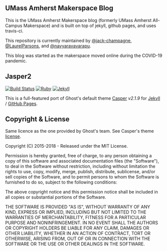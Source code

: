 ## UMass Amherst Makerspace Blog

This is the UMass Amherst Makerspace blog (formerly UMass Amherst All-Campus Makerspace) and is built on top of jekyll, github pages, and uses travis-ci.

This repository is currently maintained by [@jack-champagne](https://github.com/jack-champagne), [@LaurelParsons](https://github.com/laurelparsons), and [@navyaravavarapu](https://github.com/navyaravavarapu).

This blog was started as the makerspace moved online during the COVID-19 pandemic.

## Jasper2

[![Build Status](https://travis-ci.org/UMass-Makerspace/blog2.svg?branch=master)](https://travis-ci.org/umass-makerspace/blog2)
[![Ruby](https://img.shields.io/badge/ruby-2.5.1-blue.svg?style=flat)](http://travis-ci.org/umass-makerspace/blog2/)
[![Jekyll](https://img.shields.io/badge/jekyll-3.7.4-blue.svg?style=flat)](http://travis-ci.org/umass-makerspace/blog2)

This is a full-featured port of Ghost's default theme [Casper](https://github.com/tryghost/casper)
*v2.1.9* for [Jekyll](https://jekyllrb.com/) / [GitHub Pages](https://pages.github.com/).

## Copyright & License

Same licence as the one provided by Ghost's team. See Casper's theme [license](GHOST.txt).

Copyright (C) 2015-2018 - Released under the MIT License.

Permission is hereby granted, free of charge, to any person obtaining a copy of this software and associated documentation files (the "Software"), to deal in the Software without restriction, including without limitation the rights to use, copy, modify, merge, publish, distribute, sublicense, and/or sell copies of the Software, and to permit persons to whom the Software is furnished to do so, subject to the following conditions:

The above copyright notice and this permission notice shall be included in all copies or substantial portions of the Software.

THE SOFTWARE IS PROVIDED "AS IS", WITHOUT WARRANTY OF ANY KIND, EXPRESS OR IMPLIED, INCLUDING BUT NOT LIMITED TO THE WARRANTIES OF MERCHANTABILITY, FITNESS FOR A PARTICULAR PURPOSE AND
NONINFRINGEMENT. IN NO EVENT SHALL THE AUTHORS OR COPYRIGHT HOLDERS BE LIABLE FOR ANY CLAIM, DAMAGES OR OTHER LIABILITY, WHETHER IN AN ACTION OF CONTRACT, TORT OR OTHERWISE, ARISING FROM, OUT OF OR IN CONNECTION WITH THE SOFTWARE OR THE USE OR OTHER DEALINGS IN THE SOFTWARE.